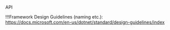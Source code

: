 API

!!!Framework Design Guidelines (naming etc.): https://docs.microsoft.com/en-us/dotnet/standard/design-guidelines/index
